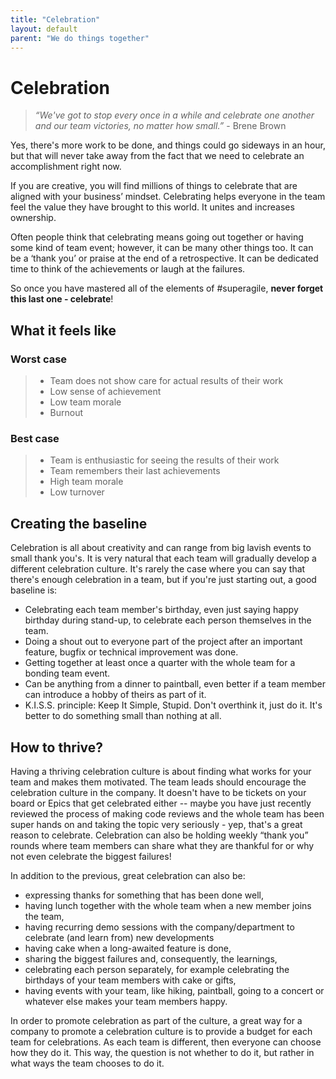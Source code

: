 ```yaml
---
title: "Celebration"
layout: default
parent: "We do things together"
---
```


# Celebration

> *“We've got to stop every once in a while and celebrate one another and our team victories, no matter how small.”* - Brene Brown

Yes, there's more work to be done, and things could go sideways in an hour, but that will never take away from the fact that we need to celebrate an accomplishment right now.

If you are creative, you will find millions of things to celebrate that are aligned with your business’ mindset. Celebrating helps everyone in the team feel the value they have brought to this world. It unites and increases ownership.

Often people think that celebrating means going out together or having some kind of team event; however, it can be many other things too. It can be a ‘thank you’ or praise at the end of a retrospective. It can be dedicated time to think of the achievements or laugh at the failures.

So once you have mastered all of the elements of #superagile, **never forget this last one - celebrate**!

## What it feels like

### Worst case

> - Team does not show care for actual results of their work
> - Low sense of achievement
> - Low team morale
> - Burnout

### Best case

> - Team is enthusiastic for seeing the results of their work
> - Team remembers their last achievements
> - High team morale
> - Low turnover

## Creating the baseline

Celebration is all about creativity and can range from big lavish events to small thank you's. It is very natural that each team will gradually develop a different celebration culture. It's rarely the case where you can say that there's enough celebration in a team, but if you're just starting out, a good baseline is:

- Celebrating each team member's birthday, even just saying happy birthday during stand-up, to celebrate each person themselves in the team.
- Doing a shout out to everyone part of the project after an important feature, bugfix or technical improvement was done.
- Getting together at least once a quarter with the whole team for a bonding team event.
- Can be anything from a dinner to paintball, even better if a team member can introduce a hobby of theirs as part of it.
- K.I.S.S. principle: Keep It Simple, Stupid. Don't overthink it, just do it. It's better to do something small than nothing at all.

## How to thrive?

Having a thriving celebration culture is about finding what works for your team and makes them motivated. The team leads should encourage the celebration culture in the company. It doesn't have to be tickets on your board or Epics that get celebrated either -- maybe you have just recently reviewed the process of making code reviews and the whole team has been super hands on and taking the topic very seriously - yep, that's a great reason to celebrate. Celebration can also be holding weekly “thank you” rounds where team members can share what they are thankful for or why not even celebrate the biggest failures!

In addition to the previous, great celebration can also be:

- expressing thanks for something that has been done well,
- having lunch together with the whole team when a new member joins the team,
- having recurring demo sessions with the company/department to celebrate (and learn from) new developments
- having cake when a long-awaited feature is done,
- sharing the biggest failures and, consequently, the learnings,
- celebrating each person separately, for example celebrating the birthdays of your team members with cake or gifts,
- having events with your team, like hiking, paintball, going to a concert or whatever else makes your team members happy.

In order to promote celebration as part of the culture, a great way for a company to promote a celebration culture is to provide a budget for each team for celebrations. As each team is different, then everyone can choose how they do it. This way, the question is not whether to do it, but rather in what ways the team chooses to do it.
